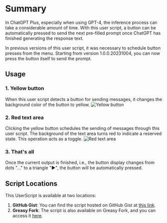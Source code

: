 # Summary

In ChatGPT Plus, especially when using GPT-4, the inference process can take a considerable amount of time. With this user script, a button can be automatically pressed to send the next pre-filled prompt once ChatGPT has finished generating the response text.

In previous versions of this user script, it was necessary to schedule button presses from the menu. Starting from version 1.0.0.20231004, you can now press the button itself to send the prompt.

## Usage

### 1. Yellow button

   When this user script detects a button for sending messages, it changes the background color of the button to yellow.
   ![Yellow button](https://greasyfork.org/rails/active_storage/blobs/redirect/eyJfcmFpbHMiOnsibWVzc2FnZSI6IkJBaHBBNnpWQVE9PSIsImV4cCI6bnVsbCwicHVyIjoiYmxvYl9pZCJ9fQ==--833d8047ffc1e7a744fbf1a8597c73a7835a2e27/Screenshot%202023-10-04%20200331.jpg?locale=ja)

### 2. Red text area

Clicking the yellow button schedules the sending of messages through this user script. The background of the text area turns red to indicate a reserved state. This operation acts as a toggle.
   ![Red text area](https://greasyfork.org/rails/active_storage/blobs/redirect/eyJfcmFpbHMiOnsibWVzc2FnZSI6IkJBaHBBNnJWQVE9PSIsImV4cCI6bnVsbCwicHVyIjoiYmxvYl9pZCJ9fQ==--1f75634872b1ee214a2bd1785ecc0af14d03bc8c/Screenshot%202023-10-04%20200439.jpg?locale=ja)

### 3. That's all

  Once the current output is finished, i.e., the button display changes from dots "..." to a triangle "▶", the button will be automatically pressed.

## Script Locations

This UserScript is available at two locations:

1. **GitHub Gist**: You can find the script hosted on GitHub Gist at [this link](https://gist.github.com/TakashiSasaki/730f930806ec1a6460ab350f7498d622/).
2. **Greasy Fork**: The script is also available on Greasy Fork, and you can access it [here](https://greasyfork.org/ja/scripts/472713).